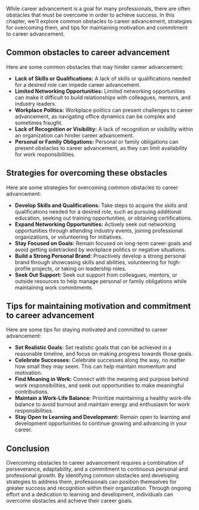
While career advancement is a goal for many professionals, there are often obstacles that must be overcome in order to achieve success. In this chapter, we'll explore common obstacles to career advancement, strategies for overcoming them, and tips for maintaining motivation and commitment to career advancement.

Common obstacles to career advancement
--------------------------------------

Here are some common obstacles that may hinder career advancement:

* **Lack of Skills or Qualifications:** A lack of skills or qualifications needed for a desired role can impede career advancement.
* **Limited Networking Opportunities:** Limited networking opportunities can make it difficult to build relationships with colleagues, mentors, and industry leaders.
* **Workplace Politics:** Workplace politics can present challenges to career advancement, as navigating office dynamics can be complex and sometimes fraught.
* **Lack of Recognition or Visibility:** A lack of recognition or visibility within an organization can hinder career advancement.
* **Personal or Family Obligations:** Personal or family obligations can present obstacles to career advancement, as they can limit availability for work responsibilities.

Strategies for overcoming these obstacles
-----------------------------------------

Here are some strategies for overcoming common obstacles to career advancement:

* **Develop Skills and Qualifications:** Take steps to acquire the skills and qualifications needed for a desired role, such as pursuing additional education, seeking out training opportunities, or obtaining certifications.
* **Expand Networking Opportunities:** Actively seek out networking opportunities through attending industry events, joining professional organizations, or volunteering for initiatives.
* **Stay Focused on Goals:** Remain focused on long-term career goals and avoid getting sidetracked by workplace politics or negative situations.
* **Build a Strong Personal Brand:** Proactively develop a strong personal brand through showcasing skills and abilities, volunteering for high-profile projects, or taking on leadership roles.
* **Seek Out Support:** Seek out support from colleagues, mentors, or outside resources to help manage personal or family obligations while maintaining work commitments.

Tips for maintaining motivation and commitment to career advancement
--------------------------------------------------------------------

Here are some tips for staying motivated and committed to career advancement:

* **Set Realistic Goals:** Set realistic goals that can be achieved in a reasonable timeline, and focus on making progress towards those goals.
* **Celebrate Successes:** Celebrate successes along the way, no matter how small they may seem. This can help maintain momentum and motivation.
* **Find Meaning in Work:** Connect with the meaning and purpose behind work responsibilities, and seek out opportunities to make meaningful contributions.
* **Maintain a Work-Life Balance:** Prioritize maintaining a healthy work-life balance to avoid burnout and maintain energy and enthusiasm for work responsibilities.
* **Stay Open to Learning and Development:** Remain open to learning and development opportunities to continue growing and advancing in your career.

Conclusion
----------

Overcoming obstacles to career advancement requires a combination of perseverance, adaptability, and a commitment to continuous personal and professional growth. By identifying common obstacles and developing strategies to address them, professionals can position themselves for greater success and recognition within their organization. Through ongoing effort and a dedication to learning and development, individuals can overcome obstacles and achieve their career goals.
